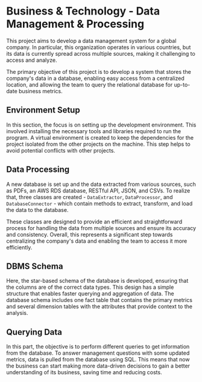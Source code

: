 # Business & Technology - Data Management & Processing

This project aims to develop a data management system for a global company. In particular, this organization operates in various countries, but its data is currently spread across multiple sources, making it challenging to access and analyze.

The primary objective of this project is to develop a system that stores the company's data in a database, enabling easy access from a centralized location, and allowing the team to query the relational database for up-to-date business metrics.

## Environment Setup
In this section, the focus is on setting up the development environment. This involved installing the necessary tools and libraries required to run the program. A virtual environment is created to keep the dependencies for the project isolated from the other projects on the machine. This step helps to avoid potential conflicts with other projects.

## Data Processing
A new database is set up and the data extracted from various sources, such as PDFs, an AWS RDS database, RESTful API, JSON, and CSVs. To realize that, three classes are created - `DataExtractor`, `DataProcessor`, and `DatabaseConnector` - which contain methods to extract, transform, and load the data to the database.

These classes are designed to provide an efficient and straightforward process for handling the data from multiple sources and ensure its accuracy and consistency. Overall, this represents a significant step towards centralizing the company's data and enabling the team to access it more efficiently.

## DBMS Schema
Here, the star-based schema of the database is developed, ensuring that the columns are of the correct data types. This design has a simple structure that enables faster querying and aggregation of data. The database schema includes one fact table that contains the primary metrics and several dimension tables with the attributes that provide context to the analysis.

## Querying Data
In this part, the objective is to perform different queries to get information from the database. To answer management questions with some updated metrics, data is pulled from the database using SQL. This means that now the business can start making more data-driven decisions to gain a better understanding of its business, saving time and reducing costs.
